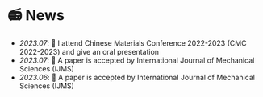 # 📻 News
- *2023.07*: 🎉 I attend Chinese Materials Conference 2022-2023  (CMC 2022-2023) and give an oral presentation
- *2023.07*: 🎉 A paper is accepted by International Journal of Mechanical Sciences (IJMS)
- *2023.06*: 🎉 A paper is accepted by International Journal of Mechanical Sciences (IJMS)